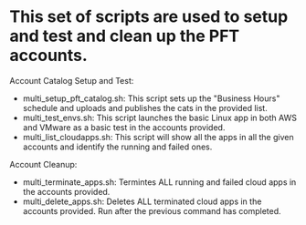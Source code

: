 # This set of scripts are used to setup and test and clean up the PFT accounts.

Account Catalog Setup and Test:
- multi_setup_pft_catalog.sh: This script sets up the "Business Hours" schedule and uploads and publishes the cats in the provided list.
- multi_test_envs.sh: This script launches the basic Linux app in both AWS and VMware as a basic test in the accounts provided.
- multi_list_cloudapps.sh: This script will show all the apps in all the given accounts and identify the running and failed ones.

Account Cleanup:
- multi_terminate_apps.sh: Termintes ALL running and failed cloud apps in the accounts provided.
- multi_delete_apps.sh: Deletes ALL terminated cloud apps in the accounts provided. Run after the previous command has completed.
